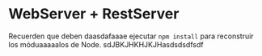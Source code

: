 # WebServer + RestServer

Recuerden que deben daasdafaaae ejecutar ```npm install``` para reconstruir los móduaaaaalos de Node.
sdJBKJHKHJKJHasdsdsdfsdf